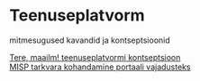 # Teenuseplatvorm

mitmesugused kavandid ja kontseptsioonid

[Tere, maailm! teenuseplatvormi kontseptsioon](Hello)<br>
[MISP tarkvara kohandamine portaali vajadusteks](MISP)
